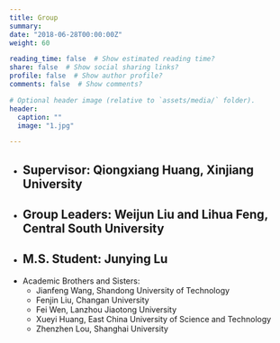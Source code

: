 ```yaml
---
title: Group
summary: 
date: "2018-06-28T00:00:00Z"
weight: 60

reading_time: false  # Show estimated reading time?
share: false  # Show social sharing links?
profile: false  # Show author profile?
comments: false  # Show comments?

# Optional header image (relative to `assets/media/` folder).
header:
  caption: ""
  image: "1.jpg"

---
```

- Supervisor: Qiongxiang Huang, Xinjiang University
  --
- Group Leaders: Weijun Liu and Lihua Feng, Central South University
  -- 
- M.S. Student: Junying Lu
  --
- Academic Brothers and Sisters: 
  - Jianfeng Wang, Shandong University of Technology
  - Fenjin Liu, Changan University
  - Fei Wen, Lanzhou Jiaotong University
  - Xueyi Huang, East China University of Science and Technology
  - Zhenzhen Lou, Shanghai University
